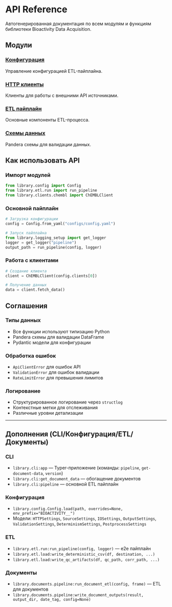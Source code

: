 # API Reference

Автогенерированная документация по всем модулям и функциям библиотеки Bioactivity Data Acquisition.

## Модули

### [Конфигурация](config.md)

Управление конфигурацией ETL-пайплайна.

### [HTTP клиенты](clients.md)

Клиенты для работы с внешними API источниками.

### [ETL пайплайн](etl.md)

Основные компоненты ETL-процесса.

### [Схемы данных](schemas.md)

Pandera схемы для валидации данных.

## Как использовать API

### Импорт модулей

```python
from library.config import Config
from library.etl.run import run_pipeline
from library.clients.chembl import ChEMBLClient
```

### Основной пайплайн

```python
# Загрузка конфигурации
config = Config.from_yaml("configs/config.yaml")

# Запуск пайплайна
from library.logging_setup import get_logger
logger = get_logger("pipeline")
output_path = run_pipeline(config, logger)
```

### Работа с клиентами

```python
# Создание клиента
client = ChEMBLClient(config.clients[0])

# Получение данных
data = client.fetch_data()
```

## Соглашения

### Типы данных
- Все функции используют типизацию Python
- Pandera схемы для валидации DataFrame
- Pydantic модели для конфигурации

### Обработка ошибок
- `ApiClientError` для ошибок API
- `ValidationError` для ошибок валидации
- `RateLimitError` для превышения лимитов

### Логирование
- Структурированное логирование через `structlog`
- Контекстные метки для отслеживания
- Различные уровни детализации

---

## Дополнения (CLI/Конфигурация/ETL/Документы)

### CLI


- `library.cli:app` — Typer-приложение (команды: `pipeline`, `get-document-data`, `version`)
- `library.cli:get_document_data` — обогащение документов
- `library.cli:pipeline` — основной ETL пайплайн

### Конфигурация


- `library.config.Config.load(path, overrides=None, env_prefix="BIOACTIVITY__")`
- Модели: `HTTPSettings`, `SourceSettings`, `IOSettings`, `OutputSettings`, `ValidationSettings`, `DeterminismSettings`, `PostprocessSettings`

### ETL


- `library.etl.run:run_pipeline(config, logger)` — e2e пайплайн
- `library.etl.load:write_deterministic_csv(df, destination, ...)`
- `library.etl.load:write_qc_artifacts(df, qc_path, corr_path, ...)`

### Документы


- `library.documents.pipeline:run_document_etl(config, frame)` — ETL для документов
- `library.documents.pipeline:write_document_outputs(result, output_dir, date_tag, config=None)`